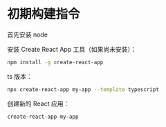 # 初期构建指令

首先安装 node

安装 Create React App 工具（如果尚未安装）：

```bash
npm install -g create-react-app
```

ts 版本：

```bash
npx create-react-app my-app --template typescript
```

创建新的 React 应用：

```bash
create-react-app my-app
```

